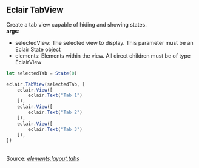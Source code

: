 ## Eclair TabView
Create a tab view capable of hiding and showing states.
<br/>**args**:
- selectedView: The selected view to display. This parameter must be an Eclair State object
- elements: Elements within the view. All direct children must be of type EclairView
```javascript
let selectedTab = State(0)

eclair.TabView(selectedTab, [
    eclair.View([
        eclair.Text("Tab 1")
    ]),
    eclair.View([
        eclair.Text("Tab 2")
    ]),
    eclair.View([
        eclair.Text("Tab 3")
    ]),
])
```

<br/>Source: [_elements.layout.tabs_](https://github.com/SamGarlick/Eclair/tree/main/src/elements/layout/tabs.js)